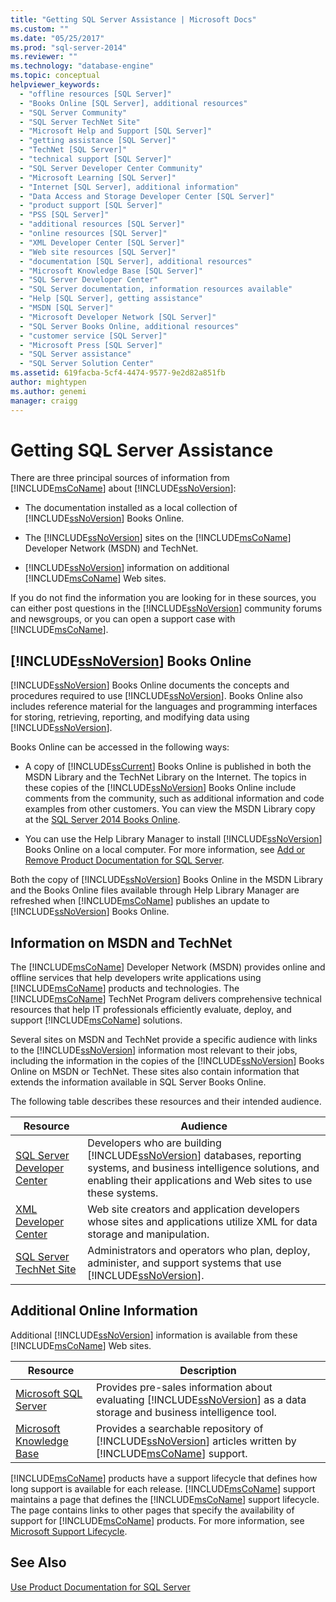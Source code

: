 ```yaml
---
title: "Getting SQL Server Assistance | Microsoft Docs"
ms.custom: ""
ms.date: "05/25/2017"
ms.prod: "sql-server-2014"
ms.reviewer: ""
ms.technology: "database-engine"
ms.topic: conceptual
helpviewer_keywords: 
  - "offline resources [SQL Server]"
  - "Books Online [SQL Server], additional resources"
  - "SQL Server Community"
  - "SQL Server TechNet Site"
  - "Microsoft Help and Support [SQL Server]"
  - "getting assistance [SQL Server]"
  - "TechNet [SQL Server]"
  - "technical support [SQL Server]"
  - "SQL Server Developer Center Community"
  - "Microsoft Learning [SQL Server]"
  - "Internet [SQL Server], additional information"
  - "Data Access and Storage Developer Center [SQL Server]"
  - "product support [SQL Server]"
  - "PSS [SQL Server]"
  - "additional resources [SQL Server]"
  - "online resources [SQL Server]"
  - "XML Developer Center [SQL Server]"
  - "Web site resources [SQL Server]"
  - "documentation [SQL Server], additional resources"
  - "Microsoft Knowledge Base [SQL Server]"
  - "SQL Server Developer Center"
  - "SQL Server documentation, information resources available"
  - "Help [SQL Server], getting assistance"
  - "MSDN [SQL Server]"
  - "Microsoft Developer Network [SQL Server]"
  - "SQL Server Books Online, additional resources"
  - "customer service [SQL Server]"
  - "Microsoft Press [SQL Server]"
  - "SQL Server assistance"
  - "SQL Server Solution Center"
ms.assetid: 619facba-5cf4-4474-9577-9e2d82a851fb
author: mightypen
ms.author: genemi
manager: craigg
---
```

# Getting SQL Server Assistance
  There are three principal sources of information from [!INCLUDE[msCoName](../includes/msconame-md.md)] about [!INCLUDE[ssNoVersion](../includes/ssnoversion-md.md)]:  
  
-   The documentation installed as a local collection of [!INCLUDE[ssNoVersion](../includes/ssnoversion-md.md)] Books Online.  
  
-   The [!INCLUDE[ssNoVersion](../includes/ssnoversion-md.md)] sites on the [!INCLUDE[msCoName](../includes/msconame-md.md)] Developer Network (MSDN) and TechNet.  
  
-   [!INCLUDE[ssNoVersion](../includes/ssnoversion-md.md)] information on additional [!INCLUDE[msCoName](../includes/msconame-md.md)] Web sites.  
  
 If you do not find the information you are looking for in these sources, you can either post questions in the [!INCLUDE[ssNoVersion](../includes/ssnoversion-md.md)] community forums and newsgroups, or you can open a support case with [!INCLUDE[msCoName](../includes/msconame-md.md)].  
  
## [!INCLUDE[ssNoVersion](../includes/ssnoversion-md.md)] Books Online  
 [!INCLUDE[ssNoVersion](../includes/ssnoversion-md.md)] Books Online documents the concepts and procedures required to use [!INCLUDE[ssNoVersion](../includes/ssnoversion-md.md)]. Books Online also includes reference material for the languages and programming interfaces for storing, retrieving, reporting, and modifying data using [!INCLUDE[ssNoVersion](../includes/ssnoversion-md.md)].  
  
 Books Online can be accessed in the following ways:  
  
-   A copy of [!INCLUDE[ssCurrent](../includes/sscurrent-md.md)] Books Online is published in both the MSDN Library and the TechNet Library on the Internet. The topics in these copies of the [!INCLUDE[ssNoVersion](../includes/ssnoversion-md.md)] Books Online include comments from the community, such as additional information and code examples from other customers. You can view the MSDN Library copy at the [SQL Server 2014 Books Online](../2014-toc/index.md).  
  
-   You can use the Help Library Manager to install [!INCLUDE[ssNoVersion](../includes/ssnoversion-md.md)] Books Online on a local computer. For more information, see [Add or Remove Product Documentation for SQL Server](../2014-toc/books-online-for-sql-server-2014.md).  
  
 Both the copy of [!INCLUDE[ssNoVersion](../includes/ssnoversion-md.md)] Books Online in the MSDN Library and the Books Online files available through Help Library Manager are refreshed when [!INCLUDE[msCoName](../includes/msconame-md.md)] publishes an update to [!INCLUDE[ssNoVersion](../includes/ssnoversion-md.md)] Books Online.  
  
## Information on MSDN and TechNet  
 The [!INCLUDE[msCoName](../includes/msconame-md.md)] Developer Network (MSDN) provides online and offline services that help developers write applications using [!INCLUDE[msCoName](../includes/msconame-md.md)] products and technologies. The [!INCLUDE[msCoName](../includes/msconame-md.md)] TechNet Program delivers comprehensive technical resources that help IT professionals efficiently evaluate, deploy, and support [!INCLUDE[msCoName](../includes/msconame-md.md)] solutions.  
  
 Several sites on MSDN and TechNet provide a specific audience with links to the [!INCLUDE[ssNoVersion](../includes/ssnoversion-md.md)] information most relevant to their jobs, including the information in the copies of the [!INCLUDE[ssNoVersion](../includes/ssnoversion-md.md)] Books Online on MSDN or TechNet. These sites also contain information that extends the information available in SQL Server Books Online.  
  
 The following table describes these resources and their intended audience.  
  
|Resource|Audience|  
|--------------|--------------|  
|[SQL Server Developer Center](https://msdn.microsoft.com/sqlserver/)|Developers who are building [!INCLUDE[ssNoVersion](../includes/ssnoversion-md.md)] databases, reporting systems, and business intelligence solutions, and enabling their applications and Web sites to use these systems.|  
|[XML Developer Center](https://go.microsoft.com/fwlink/?LinkId=42458)|Web site creators and application developers whose sites and applications utilize XML for data storage and manipulation.|  
|[SQL Server TechNet Site](https://technet.microsoft.com/sqlserver/dn135309)|Administrators and operators who plan, deploy, administer, and support systems that use [!INCLUDE[ssNoVersion](../includes/ssnoversion-md.md)].|  
  
## Additional Online Information  
 Additional [!INCLUDE[ssNoVersion](../includes/ssnoversion-md.md)] information is available from these [!INCLUDE[msCoName](../includes/msconame-md.md)] Web sites.  
  
|Resource|Description|  
|--------------|-----------------|  
|[Microsoft SQL Server](https://go.microsoft.com/fwlink/?linkid=8504)|Provides pre-sales information about evaluating [!INCLUDE[ssNoVersion](../includes/ssnoversion-md.md)] as a data storage and business intelligence tool.|  
|[Microsoft Knowledge Base](https://go.microsoft.com/fwlink/?LinkId=42461)|Provides a searchable repository of [!INCLUDE[ssNoVersion](../includes/ssnoversion-md.md)] articles written by [!INCLUDE[msCoName](../includes/msconame-md.md)] support.|    
  
 [!INCLUDE[msCoName](../includes/msconame-md.md)] products have a support lifecycle that defines how long support is available for each release. [!INCLUDE[msCoName](../includes/msconame-md.md)] support maintains a page that defines the [!INCLUDE[msCoName](../includes/msconame-md.md)] support lifecycle. The page contains links to other pages that specify the availability of support for [!INCLUDE[msCoName](../includes/msconame-md.md)] products. For more information, see [Microsoft Support Lifecycle](https://go.microsoft.com/fwlink/?LinkId=98306).  
  
## See Also  
 [Use Product Documentation for SQL Server](../2014-toc/books-online-for-sql-server-2014.md)  
  
  
